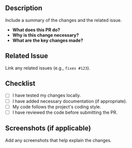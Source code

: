 ## Description

Include a summary of the changes and the related issue.

- **What does this PR do?**
- **Why is this change necessary?**
- **What are the key changes made?**

## Related Issue

Link any related issues (e.g., `fixes #123`).

## Checklist

- [ ] I have tested my changes locally.
- [ ] I have added necessary documentation (if appropriate).
- [ ] My code follows the project's coding style.
- [ ] I have reviewed the code before submitting the PR.

## Screenshots (if applicable)

Add any screenshots that help explain the changes.
